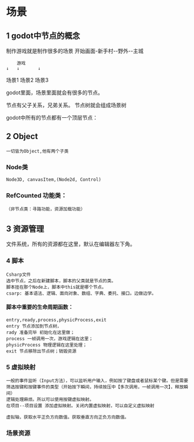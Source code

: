 # 场景
## 1 godot中节点的概念
制作游戏就是制作很多的场景
开始画面-新手村--野外--主城

		游戏
	↓	↓		↓
场景1	场景2	场景3

godot里面，场景里面就会有很多的节点。

节点有父子关系，兄弟关系。
节点树就会组成场景树

godot中所有的节点都有一个顶层节点：
## 2 Object
	一切皆为Object,他有两个子类
### Node类
	Node3D, canvasItem,(Node2d, Control)
### RefCounted 功能类：
	（非节点类：寻路功能，资源加载功能）

## 3 资源管理
文件系统，所有的资源都在这里，默认在编辑器左下角。

### 4 脚本
	Csharp文件
	选中节点，之后在新建脚本，脚本的父类就是节点的类。
	脚本挂在那个Node上，脚本中this就是哪个节点。
	csarp: 基本语法、逻辑、面向对象、数组、字典、委托、接口。边做边学。
	
#### 脚本中重要的生命周期函数：
	entry,ready,process,physicProcess,exit
	entry 节点添加到节点树，
	rady 准备完毕 初始化在这里做；
	process 一帧调用一次，游戏逻辑在这里；
	physicProcess 物理逻辑在这里处理；
	exit 节点移除出节点树；销毁资源

### 5 虚拟映射
	一般的事件监听（Input方法），可以监听用户输入，例如按了键盘或者鼠标某个键。但是需要筛选按键和按键事件的类型（开始按下瞬间，持续按压中【多次调用，一帧调用一次】，释放瞬间）
	逻辑处理麻烦。所以可以使用按键虚拟映射。
	在项目--项目设置 添加虚拟映射。关闭内置虚拟映射，可以自定义虚拟映射
	
	虚拟轴，获取水平正负方向数值。获取垂直方向正负方向数值。

### 场景资源
	
